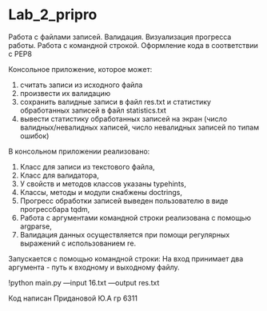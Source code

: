 # Lab_2_pripro
Работа с файлами записей. Валидация. Визуализация прогресса работы. Работа с командной строкой. Оформление кода в соответствии с PEP8


Консольное приложение, которое может:
1) считать записи из исходного файла 
2) произвести их валидацию 
3) сохранить валидные записи в файл res.txt и статистику обработанных записей в файл statistics.txt
4) вывести статистику обработанных записей на экран (число валидных/невалидных хаписей, число невалидных записей по типам ошибок)

В консольном приложении реализовано:
1) Класс для записи из текстового файла,
2) Класс для валидатора,
3) У свойств и методов классов указаны typehints,
4) Классы, методы и модули снабжены doctrings,
5) Прогресс обработки записей выведен пользователю в виде прогрессбара tqdm,
6) Работа с аргументами командной строки реализована с помощью argparse,
7) Валидация данных осуществляется при помощи регулярных выражений с использованием rе.

Запускается с помощью командной строки:
На вход принимает два аргумента - путь к входному и выходному файлу.

!python main.py —input 16.txt —output res.txt

Код написан Придановой Ю.А гр 6311
